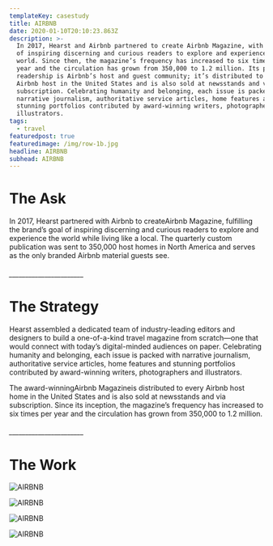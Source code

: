 ```yaml
---
templateKey: casestudy
title: AIRBNB
date: 2020-01-10T20:10:23.863Z
description: >-
  In 2017, Hearst and Airbnb partnered to create Airbnb Magazine, with the goal
  of inspiring discerning and curious readers to explore and experience the
  world. Since then, the magazine’s frequency has increased to six times per
  year and the circulation has grown from 350,000 to 1.2 million. Its primary
  readership is Airbnb’s host and guest community; it’s distributed to every
  Airbnb host in the United States and is also sold at newsstands and via
  subscription. Celebrating humanity and belonging, each issue is packed with
  narrative journalism, authoritative service articles, home features and
  stunning portfolios contributed by award-winning writers, photographers and
  illustrators.
tags:
  - travel
featuredpost: true
featuredimage: /img/row-1b.jpg
headline: AIRBNB
subhead: AIRBNB
---
```

# **The Ask**

In 2017, Hearst partnered with Airbnb to createAirbnb Magazine, fulfilling the brand’s goal of inspiring discerning and curious readers to explore and experience the world while living like a local. The quarterly custom publication was sent to 350,000 host homes in North America and serves as the only branded Airbnb material guests see.

###### \_\_\_\_\_\_\_\_\_\_\_\_\_\_\_\_\_\_\_\_\_\__

# **The Strategy**

Hearst assembled a dedicated team of industry-leading editors and designers to build a one-of-a-kind travel magazine from scratch—one that would connect with today’s digital-minded audiences on paper. Celebrating humanity and belonging, each issue is packed with narrative journalism, authoritative service articles, home features and stunning portfolios contributed by award-winning writers, photographers and illustrators.

The award-winningAirbnb Magazineis distributed to every Airbnb host home in the United States and is also sold at newsstands and via subscription. Since its inception, the magazine’s frequency has increased to six times per year and the circulation has grown from 350,000 to 1.2 million.

###### \_\_\_\_\_\_\_\_\_\_\_\_\_\_\_\_\_\_\_\_\_\__

# **The Work**



![AIRBNB](/img/cover1.jpg "2")

![AIRBNB](/img/cover2.jpg "3")

![AIRBNB](/img/cover3.jpg "4")

![AIRBNB](/img/cover4.jpg "5")
